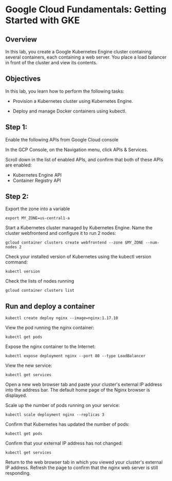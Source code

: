 # Google Cloud Fundamentals: Getting Started with GKE

## Overview

In this lab, you create a Google Kubernetes Engine cluster containing several containers, each containing a web server. You place a load balancer in front of the cluster and view its contents.

## Objectives

In this lab, you learn how to perform the following tasks:

-   Provision a Kubernetes cluster using Kubernetes Engine.

-   Deploy and manage Docker containers using kubectl.

## Step 1:

Enable the following APIs from Google Cloud console

In the GCP Console, on the Navigation menu, click APIs & Services.

Scroll down in the list of enabled APIs, and confirm that both of these APIs are enabled:

-   Kubernetes Engine API
-   Container Registry API

## Step 2:

Export the zone into a variable

`export MY_ZONE=us-central1-a`

Start a Kubernetes cluster managed by Kubernetes Engine. Name the cluster webfrontend and configure it to run 2 nodes:

`gcloud container clusters create webfrontend --zone $MY_ZONE --num-nodes 2`

Check your installed version of Kubernetes using the kubectl version command:

`kubectl version`

Check the lists of nodes running

`gcloud container clusters list`

## Run and deploy a container

`kubectl create deploy nginx --image=nginx:1.17.10`

View the pod running the nginx container:

`kubectl get pods`

Expose the nginx container to the Internet:

`kubectl expose deployment nginx --port 80 --type LoadBalancer`

View the new service:

`kubectl get services`

Open a new web browser tab and paste your cluster's external IP address into the address bar. The default home page of the Nginx browser is displayed.

Scale up the number of pods running on your service:

`kubectl scale deployment nginx --replicas 3`

Confirm that Kubernetes has updated the number of pods:

`kubectl get pods`

Confirm that your external IP address has not changed:

`kubectl get services`

Return to the web browser tab in which you viewed your cluster's external IP address. Refresh the page to confirm that the nginx web server is still responding.
